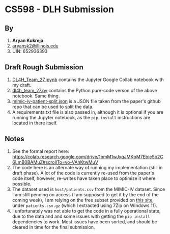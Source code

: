 # CS598 - DLH Submission
## By
1. **Aryan Kukreja**
2. aryansk2@illinois.edu
3. UIN: 652936393

## Draft Rough Submission
1. [DL4H_Team_27.ipynb](https://github.com/ABusyProgrammer/CS598-DLH/blob/main/DL4H_Team_27.ipynb) contains the Jupyter Google Collab notebook with my draft.
2. [dl4h_team_27.py](https://github.com/ABusyProgrammer/CS598-DLH/blob/main/dl4h_team_27.py) contains the Python pure-code verson of the above notebook. Same thing.
3. [mimic-iv-patient-split.json](https://github.com/ABusyProgrammer/CS598-DLH/blob/main/mimic-iv-patient-split.json) is a JSON file taken from the paper's github repo that can be used to split the data.
4. A requirements.txt file is also passed in, although it is optional if you are running the Jupyter notebook, as the `pip install` instructions are located in there itself. 

## Notes
1. See the formal report here: https://colab.research.google.com/drive/1bmM1wJxqJMKpM7Ebie5b2C6LmB0BAMuZ#scrollTo=vo-VAhKtwMuV
2. The code here is an alternate way of running my implementation (still in draft phase). A lot of the code is currently re-used from the paper's code itself, however, re-writes have taken place to optimize it where possible.
3. The dataset used is `host/patients.csv` from the MIMIC-IV dataset. Since I am still pending on access (I am supposed to get it by the end of the coming week), I am relying on the free subset provided on [this site](https://physionet.org/content/mimic-iv-demo/2.2/hosp/#files-panel), under `patients.csv.gz` (which I extracted using 7Zip on Windows 11).
4. I unfortunately was not able to get the code in a fully operational state, due to the data and and some issues with getting the `pip install` dependencies to work. Most issues have been sorted, and should be cleared in time for the final submission. 
